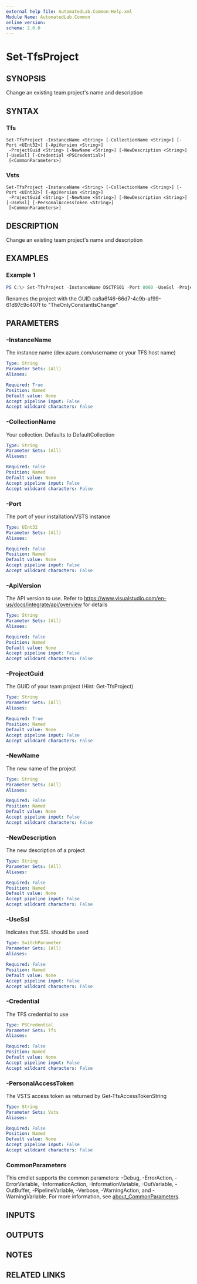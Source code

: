 ```yaml
---
external help file: AutomatedLab.Common-Help.xml
Module Name: AutomatedLab.Common
online version:
schema: 2.0.0
---
```


# Set-TfsProject

## SYNOPSIS
Change an existing team project's name and description

## SYNTAX

### Tfs
```
Set-TfsProject -InstanceName <String> [-CollectionName <String>] [-Port <UInt32>] [-ApiVersion <String>]
 -ProjectGuid <String> [-NewName <String>] [-NewDescription <String>] [-UseSsl] [-Credential <PSCredential>]
 [<CommonParameters>]
```

### Vsts
```
Set-TfsProject -InstanceName <String> [-CollectionName <String>] [-Port <UInt32>] [-ApiVersion <String>]
 -ProjectGuid <String> [-NewName <String>] [-NewDescription <String>] [-UseSsl] [-PersonalAccessToken <String>]
 [<CommonParameters>]
```

## DESCRIPTION
Change an existing team project's name and description

## EXAMPLES

### Example 1
```powershell
PS C:\> Set-TfsProject -InstanceName DSCTFS01 -Port 8080 -UseSsl -ProjectGuid ca8a6f46-66d7-4c9b-af99-61d97c9c407f -NewName TheOnlyConstantIsChange
```

Renames the project with the GUID ca8a6f46-66d7-4c9b-af99-61d97c9c407f to "TheOnlyConstantIsChange"

## PARAMETERS

### -InstanceName
The instance name (dev.azure.com/username or your TFS host name)

```yaml
Type: String
Parameter Sets: (All)
Aliases:

Required: True
Position: Named
Default value: None
Accept pipeline input: False
Accept wildcard characters: False
```

### -CollectionName
Your collection.
Defaults to DefaultCollection

```yaml
Type: String
Parameter Sets: (All)
Aliases:

Required: False
Position: Named
Default value: None
Accept pipeline input: False
Accept wildcard characters: False
```

### -Port
The port of your installation/VSTS instance

```yaml
Type: UInt32
Parameter Sets: (All)
Aliases:

Required: False
Position: Named
Default value: None
Accept pipeline input: False
Accept wildcard characters: False
```

### -ApiVersion
The API version to use.
Refer to https://www.visualstudio.com/en-us/docs/integrate/api/overview for details

```yaml
Type: String
Parameter Sets: (All)
Aliases:

Required: False
Position: Named
Default value: None
Accept pipeline input: False
Accept wildcard characters: False
```

### -ProjectGuid
The GUID of your team project (Hint: Get-TfsProject)

```yaml
Type: String
Parameter Sets: (All)
Aliases:

Required: True
Position: Named
Default value: None
Accept pipeline input: False
Accept wildcard characters: False
```

### -NewName
The new name of the project

```yaml
Type: String
Parameter Sets: (All)
Aliases:

Required: False
Position: Named
Default value: None
Accept pipeline input: False
Accept wildcard characters: False
```

### -NewDescription
The new description of a project

```yaml
Type: String
Parameter Sets: (All)
Aliases:

Required: False
Position: Named
Default value: None
Accept pipeline input: False
Accept wildcard characters: False
```

### -UseSsl
Indicates that SSL should be used

```yaml
Type: SwitchParameter
Parameter Sets: (All)
Aliases:

Required: False
Position: Named
Default value: None
Accept pipeline input: False
Accept wildcard characters: False
```

### -Credential
The TFS credential to use

```yaml
Type: PSCredential
Parameter Sets: Tfs
Aliases:

Required: False
Position: Named
Default value: None
Accept pipeline input: False
Accept wildcard characters: False
```

### -PersonalAccessToken
The VSTS access token as returned by Get-TfsAccessTokenString

```yaml
Type: String
Parameter Sets: Vsts
Aliases:

Required: False
Position: Named
Default value: None
Accept pipeline input: False
Accept wildcard characters: False
```

### CommonParameters
This cmdlet supports the common parameters: -Debug, -ErrorAction, -ErrorVariable, -InformationAction, -InformationVariable, -OutVariable, -OutBuffer, -PipelineVariable, -Verbose, -WarningAction, and -WarningVariable. For more information, see [about_CommonParameters](http://go.microsoft.com/fwlink/?LinkID=113216).

## INPUTS

## OUTPUTS

## NOTES

## RELATED LINKS
